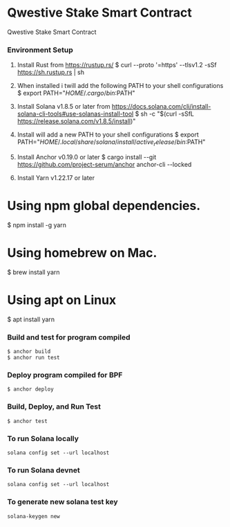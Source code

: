 # Qwestive Stake Smart Contract
Qwestive Stake Smart Contract

 ### Environment Setup
1. Install Rust from https://rustup.rs/
$ curl --proto '=https' --tlsv1.2 -sSf https://sh.rustup.rs | sh

2. When installed i twill add the following PATH to your shell configurations
$ export PATH="$HOME/.cargo/bin:$PATH"

3. Install Solana v1.8.5 or later from https://docs.solana.com/cli/install-solana-cli-tools#use-solanas-install-tool
$ sh -c "$(curl -sSfL https://release.solana.com/v1.8.5/install)"

4. Install will add a new PATH to your shell configurations
$ export PATH="$HOME/.local/share/solana/install/active_release/bin:$PATH" 

5. Install Anchor v0.19.0 or later
$ cargo install --git https://github.com/project-serum/anchor anchor-cli --locked

6. Install Yarn v1.22.17 or later
# Using npm global dependencies.
$ npm install -g yarn

# Using homebrew on Mac.
$ brew install yarn

# Using apt on Linux
$ apt install yarn

### Build and test for program compiled
```
$ anchor build
$ anchor run test
```
### Deploy program compiled for BPF
```
$ anchor deploy
```
### Build, Deploy, and Run Test
```
$ anchor test
```
### To run Solana locally
```
solana config set --url localhost
```

### To run Solana devnet
```
solana config set --url localhost
```

### To generate new solana test key
```
solana-keygen new
```
